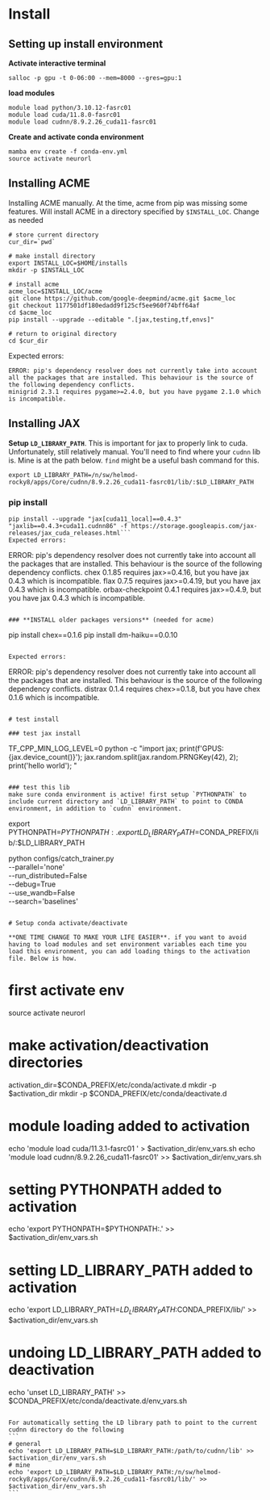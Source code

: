 # Install

## Setting up install environment
**Activate interactive terminal**
```
salloc -p gpu -t 0-06:00 --mem=8000 --gres=gpu:1
```

**load modules**
```
module load python/3.10.12-fasrc01
module load cuda/11.8.0-fasrc01
module load cudnn/8.9.2.26_cuda11-fasrc01
```

**Create and activate conda environment**
```
mamba env create -f conda-env.yml
source activate neurorl
```


## Installing  ACME
Installing ACME manually. At the time, acme from pip was missing some features.
Will install ACME in a directory specified by `$INSTALL_LOC`. Change as needed
```
# store current directory
cur_dir=`pwd`

# make install directory
export INSTALL_LOC=$HOME/installs
mkdir -p $INSTALL_LOC

# install acme
acme_loc=$INSTALL_LOC/acme
git clone https://github.com/google-deepmind/acme.git $acme_loc
git checkout 1177501df180edadd9f125cf5ee960f74bff64af
cd $acme_loc
pip install --upgrade --editable ".[jax,testing,tf,envs]"

# return to original directory
cd $cur_dir
```
Expected errors:
```
ERROR: pip's dependency resolver does not currently take into account all the packages that are installed. This behaviour is the source of the following dependency conflicts.
minigrid 2.3.1 requires pygame>=2.4.0, but you have pygame 2.1.0 which is incompatible.
```
## Installing JAX

**Setup `LD_LIBRARY_PATH`**. This is important for jax to properly link to cuda. Unfortunately, still relatively manual. You'll need to find where your `cudnn` lib is. Mine is at the path below. `find` might be a useful bash command for this.
```
export LD_LIBRARY_PATH=/n/sw/helmod-rocky8/apps/Core/cudnn/8.9.2.26_cuda11-fasrc01/lib/:$LD_LIBRARY_PATH
```

### pip install

```
pip install --upgrade "jax[cuda11_local]==0.4.3" "jaxlib==0.4.3+cuda11.cudnn86" -f https://storage.googleapis.com/jax-releases/jax_cuda_releases.html```
Expected errors:
```
ERROR: pip's dependency resolver does not currently take into account all the packages that are installed. This behaviour is the source of the following dependency conflicts.
chex 0.1.85 requires jax>=0.4.16, but you have jax 0.4.3 which is incompatible.
flax 0.7.5 requires jax>=0.4.19, but you have jax 0.4.3 which is incompatible.
orbax-checkpoint 0.4.1 requires jax>=0.4.9, but you have jax 0.4.3 which is incompatible.
```

### **INSTALL older packages versions** (needed for acme)
```
pip install chex==0.1.6
pip install dm-haiku==0.0.10
```

Expected errors:
```
ERROR: pip's dependency resolver does not currently take into account all the packages that are installed. This behaviour is the source of the following dependency conflicts.
distrax 0.1.4 requires chex>=0.1.8, but you have chex 0.1.6 which is incompatible.
```

# test install

### test jax install
```
TF_CPP_MIN_LOG_LEVEL=0 python -c "import jax; print(f'GPUS: {jax.device_count()}'); jax.random.split(jax.random.PRNGKey(42), 2); print('hello world'); "
```

### test this lib
make sure conda environment is active! first setup `PYTHONPATH` to include current directory and `LD_LIBRARY_PATH` to point to CONDA environment, in addition to `cudnn` environment.
```
export PYTHONPATH=$PYTHONPATH:.
export LD_LIBRARY_PATH=$CONDA_PREFIX/lib/:$LD_LIBRARY_PATH

python configs/catch_trainer.py \
  --parallel='none' \
  --run_distributed=False \
  --debug=True \
  --use_wandb=False \
  --search='baselines'
```

# Setup conda activate/deactivate

**ONE TIME CHANGE TO MAKE YOUR LIFE EASIER**. if you want to avoid having to load modules and set environment variables each time you load this environment, you can add loading things to the activation file. Below is how.

```
# first activate env
source activate neurorl

# make activation/deactivation directories
activation_dir=$CONDA_PREFIX/etc/conda/activate.d
mkdir -p $activation_dir
mkdir -p $CONDA_PREFIX/etc/conda/deactivate.d

# module loading added to activation
echo 'module load cuda/11.3.1-fasrc01  ' > $activation_dir/env_vars.sh
echo 'module load cudnn/8.9.2.26_cuda11-fasrc01' >> $activation_dir/env_vars.sh

# setting PYTHONPATH added to activation
echo 'export PYTHONPATH=$PYTHONPATH:.' >> $activation_dir/env_vars.sh

# setting LD_LIBRARY_PATH added to activation
echo 'export LD_LIBRARY_PATH=$LD_LIBRARY_PATH:$CONDA_PREFIX/lib/' >> $activation_dir/env_vars.sh

# undoing LD_LIBRARY_PATH added to deactivation
echo 'unset LD_LIBRARY_PATH' >> $CONDA_PREFIX/etc/conda/deactivate.d/env_vars.sh
``````

For automatically setting the LD library path to point to the current cudnn directory do the following
```
# general
echo 'export LD_LIBRARY_PATH=$LD_LIBRARY_PATH:/path/to/cudnn/lib' >> $activation_dir/env_vars.sh
# mine
echo 'export LD_LIBRARY_PATH=$LD_LIBRARY_PATH:/n/sw/helmod-rocky8/apps/Core/cudnn/8.9.2.26_cuda11-fasrc01/lib/' >> $activation_dir/env_vars.sh
```